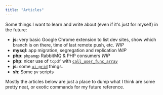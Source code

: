 ```yaml
---
title: "Articles"
---
```


Some things I want to learn and write about (even if it's just for myself) in the future:

* **js**: very basic Google Chrome extension to list dev sites, show which branch is on there, time of last remote push, etc. *WIP*
* **mysql**: app migration, segregation and replication *WIP*
* **php**: `phpamqp` RabbitMQ & PHP consumers *WIP*
* **php**: nicer use of `tcpdf` with [`call_user_func_array`](https://www.php.net/manual/en/function.call-user-func-array.php)
* **js**: some [`ui-grid`](http://ui-grid.info/docs/#!/tutorial) things.
* **sh**: Some `pv` scripts

Mostly the articles below are just a place to dump what I think are some pretty neat, or exotic commands for my future reference.
